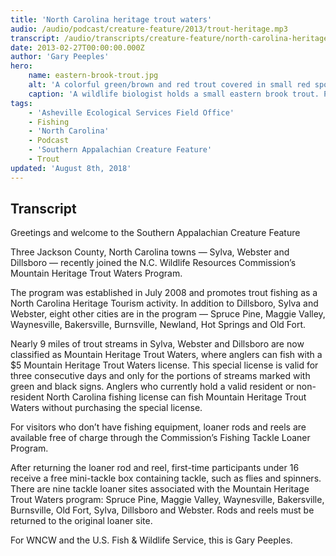```yaml
---
title: 'North Carolina heritage trout waters'
audio: /audio/podcast/creature-feature/2013/trout-heritage.mp3
transcript: /audio/transcripts/creature-feature/north-carolina-heritage-trout-waters.pdf
date: 2013-02-27T00:00:00.000Z
author: 'Gary Peeples'
hero:
    name: eastern-brook-trout.jpg
    alt: 'A colorful green/brown and red trout covered in small red spots.'
    caption: 'A wildlife biologist holds a small eastern brook trout. Photo by Steve Droter, Chesapeake Bay Program.'
tags:
    - 'Asheville Ecological Services Field Office'
    - Fishing
    - 'North Carolina'
    - Podcast
    - 'Southern Appalachian Creature Feature'
    - Trout
updated: 'August 8th, 2018'
---
```


## Transcript

Greetings and welcome to the Southern Appalachian Creature Feature

Three Jackson County, North Carolina towns — Sylva, Webster and Dillsboro — recently joined the N.C. Wildlife Resources Commission’s Mountain Heritage Trout Waters Program.

The program was established in July 2008 and promotes trout fishing as a North Carolina Heritage Tourism activity. In addition to Dillsboro, Sylva and Webster, eight other cities are in the program — Spruce Pine, Maggie Valley, Waynesville, Bakersville, Burnsville, Newland, Hot Springs and Old Fort.

Nearly 9 miles of trout streams in Sylva, Webster and Dillsboro are now classified as Mountain Heritage Trout Waters, where anglers can fish with a $5 Mountain Heritage Trout Waters license. This special license is valid for three consecutive days and only for the portions of streams marked with green and black signs. Anglers who currently hold a valid resident or non-resident North Carolina fishing license can fish Mountain Heritage Trout Waters without purchasing the special license.

For visitors who don’t have fishing equipment, loaner rods and reels are available free of charge through the Commission’s Fishing Tackle Loaner Program.

After returning the loaner rod and reel, first-time participants under 16 receive a free mini-tackle box containing tackle, such as flies and spinners. There are nine tackle loaner sites associated with the Mountain Heritage Trout Waters program: Spruce Pine, Maggie Valley, Waynesville, Bakersville, Burnsville, Old Fort, Sylva, Dillsboro and Webster. Rods and reels must be returned to the original loaner site.

For WNCW and the U.S. Fish & Wildlife Service, this is Gary Peeples.